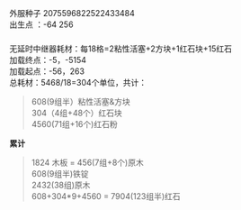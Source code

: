 外服种子 2075596822522433484        
出生点 ：-64 256        

###     

无延时中继器耗材：每18格=2粘性活塞+2方块+1红石块+15红石       
加载终点：-5，-5154       
加载起点：-56，263        
总耗材：5468/18=304个单位，共计：      
>608(9组半）粘性活塞&方块        
>304（4组+48个）红石块     
>4560(71组+16个)红石粉              

**累计**      
>1824 木板 = 456(7组+8个)原木     
>608(9组半)铁锭     
>2432(38组)原木        
>608+304*9+4560 = 7904(123组半)红石